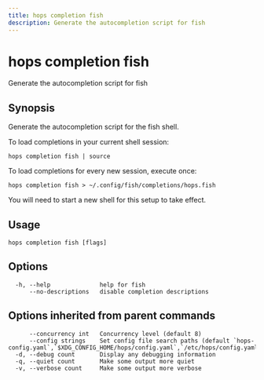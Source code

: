 ```yaml
---
title: hops completion fish
description: Generate the autocompletion script for fish
---
```


<!--
This documentation is auto generated by a script.
Please do not edit this file directly.
-->

<!-- markdownlint-disable-next-line single-title -->
# hops completion fish

Generate the autocompletion script for fish

## Synopsis

Generate the autocompletion script for the fish shell.

To load completions in your current shell session:

	hops completion fish | source

To load completions for every new session, execute once:

	hops completion fish > ~/.config/fish/completions/hops.fish

You will need to start a new shell for this setup to take effect.


## Usage

```plaintext
hops completion fish [flags]
```

## Options

```plaintext
  -h, --help              help for fish
      --no-descriptions   disable completion descriptions
```

## Options inherited from parent commands

```plaintext
      --concurrency int   Concurrency level (default 8)
      --config strings    Set config file search paths (default `hops-config.yaml`,`$XDG_CONFIG_HOME/hops/config.yaml`,`/etc/hops/config.yaml`)
  -d, --debug count       Display any debugging information
  -q, --quiet count       Make some output more quiet
  -v, --verbose count     Make some output more verbose
```
